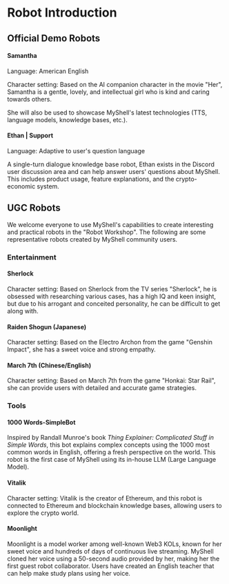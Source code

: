 # Robot Introduction

## Official Demo Robots

#### Samantha

Language: American English

Character setting: Based on the AI companion character in the movie "Her", Samantha is a gentle, lovely, and intellectual girl who is kind and caring towards others.

She will also be used to showcase MyShell's latest technologies (TTS, language models, knowledge bases, etc.).

#### Ethan | Support

Language: Adaptive to user's question language

A single-turn dialogue knowledge base robot, Ethan exists in the Discord user discussion area and can help answer users' questions about MyShell. This includes product usage, feature explanations, and the crypto-economic system.

## UGC Robots

We welcome everyone to use MyShell's capabilities to create interesting and practical robots in the "Robot Workshop". The following are some representative robots created by MyShell community users.

### Entertainment

#### Sherlock

Character setting: Based on Sherlock from the TV series "Sherlock", he is obsessed with researching various cases, has a high IQ and keen insight, but due to his arrogant and conceited personality, he can be difficult to get along with.

#### Raiden Shogun (Japanese)

Character setting: Based on the Electro Archon from the game "Genshin Impact", she has a sweet voice and strong empathy.

#### March 7th (Chinese/English)

Character setting: Based on March 7th from the game "Honkai: Star Rail", she can provide users with detailed and accurate game strategies.

### Tools

#### 1000 Words-SimpleBot

Inspired by Randall Munroe's book _Thing Explainer: Complicated Stuff in Simple Words_, this bot explains complex concepts using the 1000 most common words in English, offering a fresh perspective on the world. This robot is the first case of MyShell using its in-house LLM (Large Language Model).

#### Vitalik

Character setting: Vitalik is the creator of Ethereum, and this robot is connected to Ethereum and blockchain knowledge bases, allowing users to explore the crypto world.

#### Moonlight

Moonlight is a model worker among well-known Web3 KOLs, known for her sweet voice and hundreds of days of continuous live streaming. MyShell cloned her voice using a 50-second audio provided by her, making her the first guest robot collaborator. Users have created an English teacher that can help make study plans using her voice.